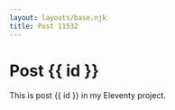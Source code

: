 ```yaml
---
layout: layouts/base.njk
title: Post 11532
---
```


# Post {{ id }}

This is post {{ id }} in my Eleventy project.
